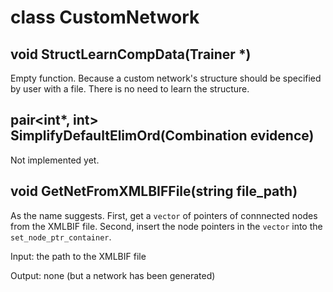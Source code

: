# class CustomNetwork

## void StructLearnCompData(Trainer \*)
Empty function. Because a custom network's structure should be specified by user with a file. There is no need to learn the structure.

## pair<int\*, int> SimplifyDefaultElimOrd(Combination evidence)
Not implemented yet.

## void GetNetFromXMLBIFFile(string file_path)
As the name suggests. First, get a `vector` of pointers of connnected nodes from the XMLBIF file. Second, insert the node pointers in the `vector` into the `set_node_ptr_container`.

Input: the path to the XMLBIF file

Output: none (but a network has been generated)